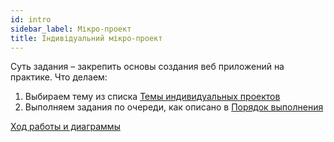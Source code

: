 ```yaml
---
id: intro
sidebar_label: Мікро-проект
title: Індивідуальний мікро-проект
---
```


Суть задания – закрепить основы создания веб приложений на практике. Что делаем: 

1. Выбираем тему из списка [Темы индивидуальных проектов](project-domains.md) 
2. Выполняем задания по очереди, как описано в [Порядок выполнения](execution-flow.md)

[Ход работы и диаграммы](https://youtu.be/4t-bKM-dqAE)
